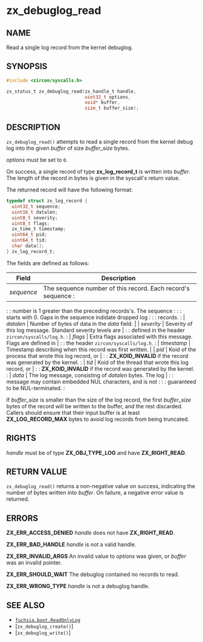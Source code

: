 # zx_debuglog_read

## NAME

<!-- Updated by update-docs-from-fidl, do not edit. -->

Read a single log record from the kernel debuglog.

## SYNOPSIS

<!-- Updated by update-docs-from-fidl, do not edit. -->

```c
#include <zircon/syscalls.h>

zx_status_t zx_debuglog_read(zx_handle_t handle,
                             uint32_t options,
                             void* buffer,
                             size_t buffer_size);
```

## DESCRIPTION

`zx_debuglog_read()` attempts to read a single record from the kernel debug
log into the given *buffer* of size *buffer_size* bytes.

*options* must be set to `0`.

On success, a single record of type **zx_log_record_t** is written into
*buffer*. The length of the record in bytes is given in the syscall's
return value.

The returned record will have the following format:

```c
typedef struct zx_log_record {
  uint32_t sequence;
  uint16_t datalen;
  uint8_t severity;
  uint8_t flags;
  zx_time_t timestamp;
  uint64_t pid;
  uint64_t tid;
  char data[];
} zx_log_record_t;
```

The fields are defined as follows:

| Field       | Description                                                    |
| ----------- | -------------------------------------------------------------- |
| *sequence*  | The sequence number of this record. Each record's sequence     :
:             : number is 1 greater than the preceding records's. The sequence :
:             : starts with 0. Gaps in the sequence indidate dropped log       :
:             : records.                                                       :
| *datalen*   | Number of bytes of data in the *data* field.                   |
| *severity*  | Severity of this log message. Standard severity levels are     |
:             : defined in the header `zircon/syscalls/log.h`.                 :
| *flags*     | Extra flags associated with this message. Flags are defined in |
:             : the header `zircon/syscalls/log.h`.                            :
| *timestamp* | Timestamp describing when this record was first written.       |
| *pid*       | Koid of the process that wrote this log record, or             |
:             : **ZX_KOID_INVALID** if the record was generated by the kernel. :
| *tid*       | Koid of the thread that wrote this log record, or              |
:             : **ZX_KOID_INVALID** if the record was generated by the kernel. :
| *data*      | The log message, consisting of *datalen* bytes. The log        |
:             : message may contain embedded NUL characters, and is not        :
:             : guaranteed to be NUL-terminated.                               :

If *buffer_size* is smaller than the size of the log record, the first
*buffer_size* bytes of the record will be written to the buffer, and the rest
discarded. Callers should ensure that their input buffer is at least
**ZX_LOG_RECORD_MAX** bytes to avoid log records from being truncated.

## RIGHTS

<!-- Updated by update-docs-from-fidl, do not edit. -->

*handle* must be of type **ZX_OBJ_TYPE_LOG** and have **ZX_RIGHT_READ**.

## RETURN VALUE

`zx_debuglog_read()` returns a non-negative value on success, indicating
the number of bytes written into *buffer*. On failure, a negative error value
is returned.

## ERRORS

**ZX_ERR_ACCESS_DENIED**  *handle* does not have **ZX_RIGHT_READ**.

**ZX_ERR_BAD_HANDLE**  *handle* is not a valid handle.

**ZX_ERR_INVALID_ARGS**  An invalid value to *options* was given, or *buffer*
was an invalid pointer.

**ZX_ERR_SHOULD_WAIT**  The debuglog contained no records to read.

**ZX_ERR_WRONG_TYPE**  *handle* is not a debuglog handle.

## SEE ALSO

 - [`fuchsia.boot.ReadOnlyLog`](https://fuchsia.dev/reference/fidl/fuchsia.boot#ReadOnlyLog)
 - [`zx_debuglog_create()`]
 - [`zx_debuglog_write()`]
